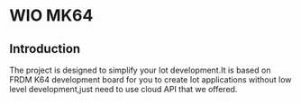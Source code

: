 # WIO MK64

## Introduction

The project is designed to simplify your Iot development.It is based on FRDM K64 development board for you to create Iot applications without low level development,just need to use cloud API that we offered. 